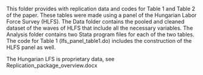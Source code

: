 This folder provides with replication data and codes for Table 1 and Table 2 of the paper. These tables were made using a panel of the Hungarian Labor Force Survey (HLFS).  The Data folder contains the pooled and cleaned dataset of the waves of HLFS that include all the necessary variables. The Analysis folder contains two Stata program files for each of the two tables. The code for Table 1 (lfs_panel_table1.do) includes the construction of the HLFS panel as well.

The Hungarian LFS is proprietary data, see Replication_package_overview.docx
